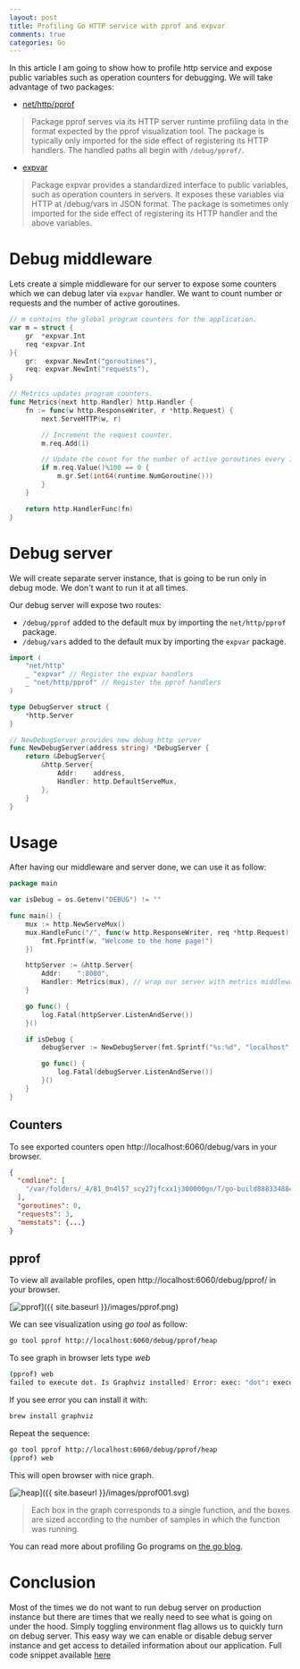 ```yaml
---
layout: post
title: Profiling Go HTTP service with pprof and expvar
comments: true
categories: Go
---
```


In this article I am going to show how to profile http service and expose public variables such as operation counters for debugging. We will take advantage of two packages:

- [net/http/pprof](https://golang.org/pkg/net/http/pprof/)
> Package pprof serves via its HTTP server runtime profiling data in the format expected by the pprof visualization tool.
> The package is typically only imported for the side effect of registering its HTTP handlers. The handled paths all begin with `/debug/pprof/`.

- [expvar](https://golang.org/pkg/expvar/)
> Package expvar provides a standardized interface to public variables, such as operation counters in servers. It exposes these variables via HTTP at /debug/vars in JSON format.
> The package is sometimes only imported for the side effect of registering its HTTP handler and the above variables.

# Debug middleware

Lets create a simple middleware for our server to expose some counters which we can debug later via `expvar` handler.
We want to count number or requests and the number of active goroutines.

```go
// m contains the global program counters for the application.
var m = struct {
	gr  *expvar.Int
	req *expvar.Int
}{
	gr:  expvar.NewInt("goroutines"),
	req: expvar.NewInt("requests"),
}

// Metrics updates program counters.
func Metrics(next http.Handler) http.Handler {
    fn := func(w http.ResponseWriter, r *http.Request) {
        next.ServeHTTP(w, r)

        // Increment the request counter.
        m.req.Add(1)

        // Update the count for the number of active goroutines every 100 requests.
        if m.req.Value()%100 == 0 {
            m.gr.Set(int64(runtime.NumGoroutine()))
        }
    }

    return http.HandlerFunc(fn)
}
```

# Debug server

We will create separate server instance, that is going to be run only in debug mode. We don't want to run it at all times.

Our debug server will expose two routes:
- `/debug/pprof` added to the default mux by importing the `net/http/pprof` package.
- `/debug/vars` added to the default mux by importing the `expvar` package.

```go
import (
	"net/http"
	_ "expvar" // Register the expvar handlers
	_ "net/http/pprof" // Register the pprof handlers
)

type DebugServer struct {
	*http.Server
}

// NewDebugServer provides new debug http server
func NewDebugServer(address string) *DebugServer {
	return &DebugServer{
		&http.Server{
			Addr:    address,
			Handler: http.DefaultServeMux,
		},
	}
}
```

# Usage

After having our middleware and server done, we can use it as follow:

```go
package main

var isDebug = os.Getenv("DEBUG") != ""

func main() {
	mux := http.NewServeMux()
	mux.HandleFunc("/", func(w http.ResponseWriter, req *http.Request) {
		fmt.Fprintf(w, "Welcome to the home page!")
    })

    httpServer := &http.Server{
        Addr:    ":8080",
        Handler: Metrics(mux), // wrap our server with metrics middleware
    }

    go func() {
		log.Fatal(httpServer.ListenAndServe())
    }()

	if isDebug {
        debugServer := NewDebugServer(fmt.Sprintf("%s:%d", "localhost", 6060))

		go func() {
			log.Fatal(debugServer.ListenAndServe())
		}()
	}
}
```

## Counters

To see exported counters open http://localhost:6060/debug/vars in your browser.

```json
{
  "cmdline": [
    "/var/folders/_4/81_0n4l57_scy27jfcxx1j300000gn/T/go-build888334884/b001/exe/main"
  ],
  "goroutines": 0,
  "requests": 3,
  "memstats": {...}
}
```

## pprof

To view all available profiles, open http://localhost:6060/debug/pprof/ in your browser.

[<img src="{{ site.baseurl }}/images/pprof.png" alt="pprof"/>]({{ site.baseurl }}/images/pprof.png)

We can see visualization using *go tool* as follow:

```sh
go tool pprof http://localhost:6060/debug/pprof/heap
```

To see graph in browser lets type *web*

```sh
(pprof) web
failed to execute dot. Is Graphviz installed? Error: exec: "dot": executable file not found in $PATH
```

If you see error you can install it with:

```sh
brew install graphviz
```

Repeat the sequence:

```sh
go tool pprof http://localhost:6060/debug/pprof/heap
(pprof) web
```

This will open browser with nice graph.

[<img src="{{ site.baseurl }}/images/pprof001.svg" alt="heap"/>]({{ site.baseurl }}/images/pprof001.svg)

> Each box in the graph corresponds to a single function, and the boxes are sized according to the number of samples in which the function was running.

You can read more about profiling Go programs on [the go blog](https://blog.golang.org/pprof).

# Conclusion

Most of the times we do not want to run debug server on production instance but there are times that we really need to see what is going on under the hood. Simply toggling environment flag allows us to quickly turn on debug server. This easy way we can enable or disable debug server instance and get access to detailed information about our application. Full code snippet available [here](https://gist.github.com/vardius/c7861a3ee19cd04164165cfb5f2f95cc)
